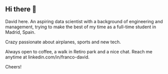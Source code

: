 ## Hi there 👋

David here. An aspiring data scientist with a background of engineering and management, trying to make the best of my time as a full-time student in Madrid, Spain.

Crazy passionate about airplanes, sports and new tech.

Always open to coffee, a walk in Retiro park and a nice chat. Reach me anytime at linkedin.com/in/franco-david.

Cheers!

<!--
**davfranco1/davfranco1** is a ✨ _special_ ✨ repository because its `README.md` (this file) appears on your GitHub profile.

Here are some ideas to get you started:

- 🔭 I’m currently working on ...
- 🌱 I’m currently learning ...
- 👯 I’m looking to collaborate on ...
- 🤔 I’m looking for help with ...
- 💬 Ask me about ...
- 📫 How to reach me: ...
- 😄 Pronouns: ...
- ⚡ Fun fact: ...
-->
